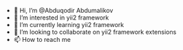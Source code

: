 - 👋 Hi, I’m @Abduqodir Abdumalikov
- 👀 I’m interested in yii2 framework
- 🌱 I’m currently learning yii2 framework
- 💞️ I’m looking to collaborate on yii2 framework extensions
- 📫 How to reach me 

<!---
Abduqodircoder/Abduqodircoder is a ✨ special ✨ repository because its `README.md` (this file) appears on your GitHub profile.
You can click the Preview link to take a look at your changes.
--->
